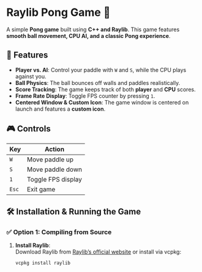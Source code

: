 # Raylib Pong Game 🏓

A simple **Pong game** built using **C++ and Raylib**. This game features **smooth ball movement, CPU AI, and a classic Pong experience**.

## 📌 Features
- **Player vs. AI**: Control your paddle with `W` and `S`, while the CPU plays against you.
- **Ball Physics**: The ball bounces off walls and paddles realistically.
- **Score Tracking**: The game keeps track of both **player** and **CPU** scores.
- **Frame Rate Display**: Toggle FPS counter by pressing `1`.
- **Centered Window & Custom Icon**: The game window is centered on launch and features a **custom icon**.

## 🎮 Controls
| Key | Action |
|-----|--------|
| `W` | Move paddle up |
| `S` | Move paddle down |
| `1` | Toggle FPS display |
| `Esc` | Exit game |

## 🛠 Installation & Running the Game
### ✅ **Option 1: Compiling from Source**
1. **Install Raylib**:  
   Download Raylib from [Raylib’s official website](https://www.raylib.com/) or install via vcpkg:
   ```sh
   vcpkg install raylib

